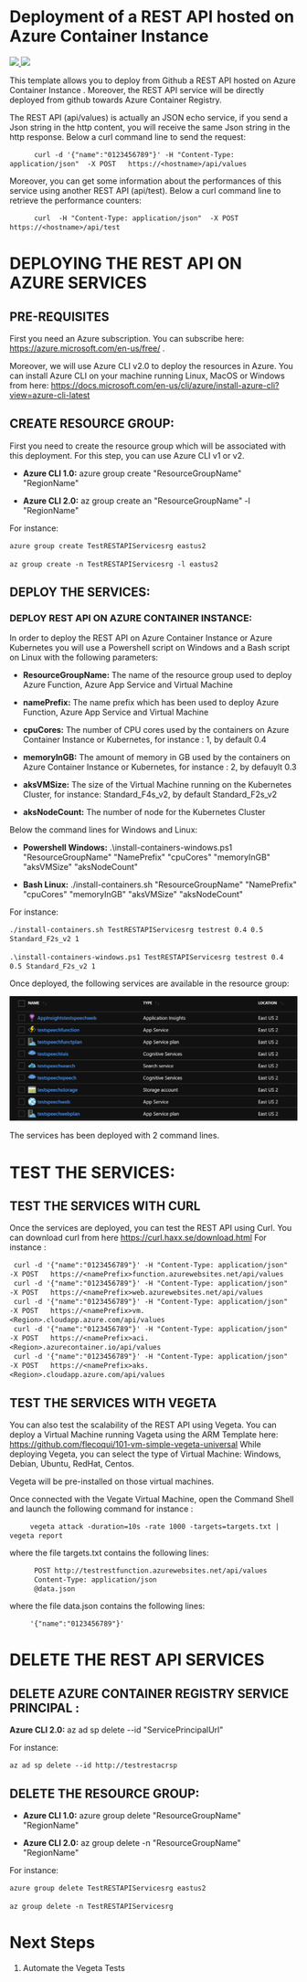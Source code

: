 # Deployment of a REST API  hosted on Azure Container Instance 

<a href="https://portal.azure.com/#create/Microsoft.Template/uri/https%3A%2F%2Fraw.githubusercontent.com%2Fflecoqui%2FTestRESTAPIServices%2Fmaster%2FAzure%2F101-aci%2Fazuredeploy.json" target="_blank">
    <img src="http://azuredeploy.net/deploybutton.png"/>
</a>
<a href="http://armviz.io/#/?load=https%3A%2F%2Fraw.githubusercontent.com%2Fflecoqui%2FTestRESTAPIServices%2Fmaster%2FAzure%2F101-aci%2Fazuredeploy.json" target="_blank">
    <img src="http://armviz.io/visualizebutton.png"/>
</a>

This template allows you to deploy from Github a REST API  hosted on Azure Container Instance . Moreover, the REST API service will be directly deployed from github towards Azure Container Registry.

The REST API (api/values) is actually an JSON echo service, if you send a Json string in the http content, you will receive the same Json string in the http response.
Below a curl command line to send the request:


          curl -d '{"name":"0123456789"}' -H "Content-Type: application/json"  -X POST   https://<hostname>/api/values


Moreover, you can get some information about the performances of this service using another REST API (api/test).
Below a curl command line to retrieve the performance counters:


          curl  -H "Content-Type: application/json"  -X POST   https://<hostname>/api/test




# DEPLOYING THE REST API ON AZURE SERVICES

## PRE-REQUISITES
First you need an Azure subscription.
You can subscribe here:  https://azure.microsoft.com/en-us/free/ . </p>
Moreover, we will use Azure CLI v2.0 to deploy the resources in Azure.
You can install Azure CLI on your machine running Linux, MacOS or Windows from here: https://docs.microsoft.com/en-us/cli/azure/install-azure-cli?view=azure-cli-latest 



## CREATE RESOURCE GROUP:
First you need to create the resource group which will be associated with this deployment. For this step, you can use Azure CLI v1 or v2.

* **Azure CLI 1.0:** azure group create "ResourceGroupName" "RegionName"

* **Azure CLI 2.0:** az group create an "ResourceGroupName" -l "RegionName"

For instance:

    azure group create TestRESTAPIServicesrg eastus2

    az group create -n TestRESTAPIServicesrg -l eastus2

## DEPLOY THE SERVICES:



### DEPLOY REST API ON AZURE CONTAINER INSTANCE:

In order to deploy the REST API on Azure Container Instance or Azure Kubernetes you will use a Powershell script on Windows and a Bash script on Linux with the following parameters:</p>
* **ResourceGroupName:**						The name of the resource group used to deploy Azure Function, Azure App Service and Virtual Machine</p>
* **namePrefix:**						The name prefix which has been used to deploy Azure Function, Azure App Service and Virtual Machine</p>
* **cpuCores:**						The number of CPU cores used by the containers on Azure Container Instance or Kubernetes, for instance : 1, by default 0.4 </p>
* **memoryInGB:**				The amount of memory in GB used by the containers on Azure Container Instance or Kubernetes, for instance : 2, by defauylt 0.3 </p>
* **aksVMSize:**                        The size of the Virtual Machine running on the Kubernetes Cluster, for instance: Standard_F4s_v2, by default Standard_F2s_v2</p>
* **aksNodeCount:**                         The number of node for the Kubernetes Cluster</p>
</p>
</p>

Below the command lines for Windows and Linux:

* **Powershell Windows:** .\install-containers-windows.ps1  "ResourceGroupName" "NamePrefix" "cpuCores" "memoryInGB" "aksVMSize" "aksNodeCount"

* **Bash Linux:** ./install-containers.sh "ResourceGroupName" "NamePrefix" "cpuCores" "memoryInGB" "aksVMSize" "aksNodeCount"


For instance:

    ./install-containers.sh TestRESTAPIServicesrg testrest 0.4 0.5 Standard_F2s_v2 1

    .\install-containers-windows.ps1 TestRESTAPIServicesrg testrest 0.4 0.5 Standard_F2s_v2 1

Once deployed, the following services are available in the resource group:


![](https://raw.githubusercontent.com/flecoqui/TestRESTAPIServices/master/Docs/1-deploy.png)


The services has been deployed with 2 command lines.

# TEST THE SERVICES:

## TEST THE SERVICES WITH CURL
Once the services are deployed, you can test the REST API using Curl. You can download curl from here https://curl.haxx.se/download.html 
For instance :

     curl -d '{"name":"0123456789"}' -H "Content-Type: application/json"  -X POST   https://<namePrefix>function.azurewebsites.net/api/values
     curl -d '{"name":"0123456789"}' -H "Content-Type: application/json"  -X POST   https://<namePrefix>web.azurewebsites.net/api/values
     curl -d '{"name":"0123456789"}' -H "Content-Type: application/json"  -X POST   https://<namePrefix>vm.<Region>.cloudapp.azure.com/api/values
     curl -d '{"name":"0123456789"}' -H "Content-Type: application/json"  -X POST   https://<namePrefix>aci.<Region>.azurecontainer.io/api/values
     curl -d '{"name":"0123456789"}' -H "Content-Type: application/json"  -X POST   https://<namePrefix>aks.<Region>.cloudapp.azure.com/api/values

</p>

## TEST THE SERVICES WITH VEGETA
You can also test the scalability of the REST API using Vegeta. 
You can deploy a Virtual Machine running Vageta using the ARM Template here: https://github.com/flecoqui/101-vm-simple-vegeta-universal 
While deploying Vegeta, you can select the type of Virtual Machine: Windows, Debian, Ubuntu, RedHat, Centos.

Vegeta will be pre-installed on those virtual machines.

Once connected with the Vegate Virtual Machine, open the Command Shell and launch the following command for instance :</p>


         vegeta attack -duration=10s -rate 1000 -targets=targets.txt | vegeta report 



where the file targets.txt contains the following lines: </p>


          POST http://testrestfunction.azurewebsites.net/api/values
          Content-Type: application/json
          @data.json



where the file data.json contains the following lines: </p>


         '{"name":"0123456789"}'


# DELETE THE REST API SERVICES 

## DELETE AZURE CONTAINER REGISTRY SERVICE PRINCIPAL :

**Azure CLI 2.0:** az ad sp  delete --id "ServicePrincipalUrl"

For instance:

    az ad sp delete --id http://testrestacrsp

## DELETE THE RESOURCE GROUP:

* **Azure CLI 1.0:**      azure group delete "ResourceGroupName" "RegionName"

* **Azure CLI 2.0:**  az group delete -n "ResourceGroupName" "RegionName"

For instance:

    azure group delete TestRESTAPIServicesrg eastus2

    az group delete -n TestRESTAPIServicesrg 





# Next Steps

1. Automate the Vegeta Tests  
